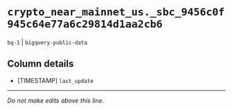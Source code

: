 # `crypto_near_mainnet_us._sbc_9456c0f945c64e77a6c29814d1aa2cb6`
`bq-1` | `bigquery-public-data`

## Column details
* [TIMESTAMP] `last_update`

-------------------------------------------------------------------------------
*Do not make edits above this line.*

